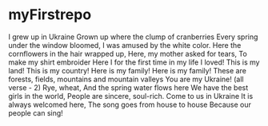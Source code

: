 # myFirstrepo
I grew up in Ukraine
Grown up where the clump of cranberries
Every spring under the window bloomed,
I was amused by the white color.
Here the cornflowers in the hair wrapped up,
Here, my mother asked for tears,
To make my shirt embroider
Here I for the first time in my life I loved!
This is my land! This is my country!
Here is my family! Here is my family!
These are forests, fields, mountains and mountain valleys
You are my Ukraine! (all verse - 2)
Rye, wheat,
And the spring water flows here
We have the best girls in the world,
People are sincere, soul-rich.
Come to us in Ukraine
It is always welcomed here,
The song goes from house to house
Because our people can sing!